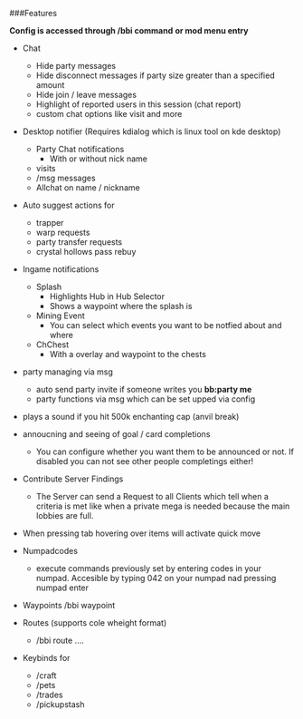 ###Features

**Config is accessed through /bbi command**
**or mod menu entry**

- Chat
  - Hide party messages
  - Hide disconnect messages if party size greater than a specified amount
  - Hide join / leave messages
  - Highlight of reported users in this session (chat report)
  - custom chat options like visit and more

- Desktop notifier (Requires kdialog which is linux tool on kde desktop)
  - Party Chat notifications
    - With or without nick name
  - visits
  - /msg messages
  - Allchat on name / nickname

- Auto suggest actions for
  - trapper
  - warp requests
  - party transfer requests
  - crystal hollows pass rebuy

- Ingame notifications
  - Splash
    - Highlights Hub in Hub Selector
    - Shows a waypoint where the splash is
  - Mining Event
    - You can select which events you want to be notfied about and where
  - ChChest
    - With a overlay and waypoint to the chests


- party managing via msg
  - auto send party invite if someone writes you **bb:party me**
  - party functions via msg which can be set upped via config

- plays a sound if you hit 500k enchanting cap (anvil break)

- annoucning and seeing of goal / card completions
  - You can configure whether you want them to be announced or not. If disabled you can not see other people completings either!

- Contribute Server Findings
  - The Server can send a Request to all Clients which tell when a criteria is met like when a private mega is needed because the main lobbies are full.

- When pressing tab hovering over items will activate quick move

- Numpadcodes
  - execute commands previously set by entering codes in your numpad. Accesible by typing 042 on your numpad nad pressing numpad enter

- Waypoints /bbi waypoint

- Routes (supports cole wheight format) 
  - /bbi route ....

- Keybinds for
  - /craft
  - /pets
  - /trades
  - /pickupstash

